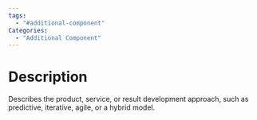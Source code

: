 ```yaml
---
tags:
  - "#additional-component"
Categories:
  - "Additional Component"
---
```

# Description
Describes the product, service, or result development approach, such as predictive, iterative, agile, or a hybrid model.
